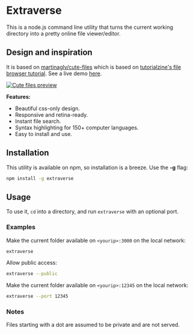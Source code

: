 # Extraverse

This is a node.js command line utility that turns the current working directory into a pretty online file viewer/editor.

## Design and inspiration

It is based on [martinaglv/cute-files](https://github.com/martinaglv/cute-files) which is based on [tutorialzine's file browser tutorial](http://tutorialzine.com/2014/09/cute-file-browser-jquery-ajax-php/). See a live demo [here](http://extraverse.bitcells.com).

[![Cute files preview](http://cdn.tutorialzine.com/wp-content/uploads/2014/09/file-and-folder-grid.jpg)](http://tutorialzine.com/2014/09/cute-file-browser-jquery-ajax-php/)

**Features:**

* Beautiful css-only design.
* Responsive and retina-ready.
* Instant file search.
* Syntax highlighting for 150+ computer languages.
* Easy to install and use.

## Installation

This utility is available on npm, so installation is a breeze. Use the **-g** flag:

```bash
npm install -g extraverse
```

## Usage

To use it, `cd` into a directory, and run `extraverse` with an optional port.

### Examples

Make the current folder available on `<yourip>:3000` on the local network:

```bash
extraverse
```

Allow public access:

```bash
extraverse --public
```

Make the current folder available on `<yourip>:12345` on the local network:

```bash
extraverse --port 12345
```

### Notes

Files starting with a dot are assumed to be private and are not served.
